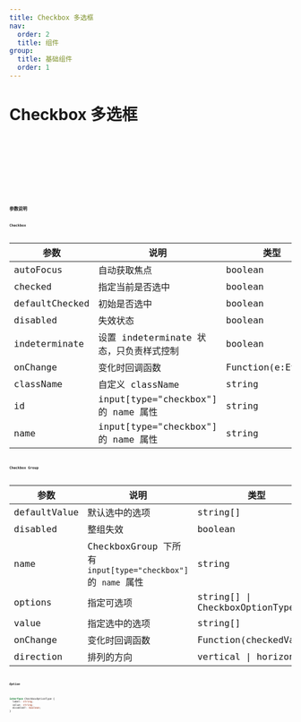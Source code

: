 ```yaml
---
title: Checkbox 多选框
nav:
  order: 2
  title: 组件
group:
  title: 基础组件
  order: 1
---
```


# Checkbox 多选框

<code src='./demo/basic.tsx' title='基础用法' />

<code src='./demo/hoz-group.tsx' title='纵向排列' />

<code src='./demo/vertical-group.tsx' title='横向排列' />

<code src='./demo/partial.tsx' title='部分选中' />

<code src='./demo/group.tsx' title='CheckboxGroup' desc="整体禁止，内部自维护数据，外部传入"/>

<code src='./demo/number-item-group.tsx' title='数字类型的值' />

## 参数说明

### Checkbox

| 参数           | 说明                                    | 类型              | 默认值 |
| -------------- | --------------------------------------- | ----------------- | ------ |
| autoFocus      | 自动获取焦点                            | boolean           | false  |
| checked        | 指定当前是否选中                        | boolean           | false  |
| defaultChecked | 初始是否选中                            | boolean           | false  |
| disabled       | 失效状态                                | boolean           | false  |
| indeterminate  | 设置 indeterminate 状态，只负责样式控制 | boolean           | false  |
| onChange       | 变化时回调函数                          | Function(e:Event) | -      |
| className      | 自定义 className                        | string            | -      |  |
| id             | input[type="checkbox"] 的 name 属性     | string            | -      |  |
| name           | input[type="checkbox"] 的 name 属性     | string            | -      |  |

### Checkbox Group

| 参数         | 说明                                                         | 类型                               | 默认值     |
| ------------ | ------------------------------------------------------------ | ---------------------------------- | ---------- |
| defaultValue | 默认选中的选项                                               | string\[]                          | \[]        |
| disabled     | 整组失效                                                     | boolean                            | false      |  |
| name         | CheckboxGroup 下所有 `input[type="checkbox"]` 的 `name` 属性 | string                             | -          |
| options      | 指定可选项                                                   | string\[] \| CheckboxOptionType\[] | \[]        |
| value        | 指定选中的选项                                               | string\[]                          | \[]        |
| onChange     | 变化时回调函数                                               | Function(checkedValue)             | -          |
| direction    | 排列的方向                                                   | vertical \| horizontal             | horizontal |

##### Option

```typescript
interface CheckboxOptionType {
  label: string;
  value: string;
  disabled?: boolean;
}
```
